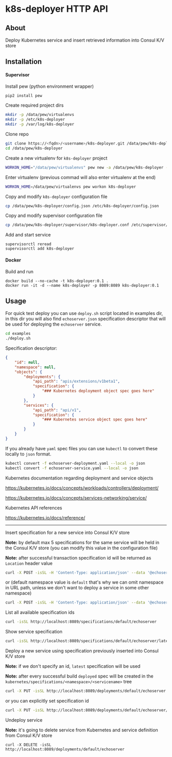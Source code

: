 k8s-deployer HTTP API
===


About
---
Deploy Kubernetes service and insert retrieved information into Consul K/V store


Installation
---
#### Supervisor
Install pew (python environment wrapper)
```bash
pip2 install pew
```

Create required project dirs
```bash
mkdir -p /data/pew/virtualenvs
mkdir -p /etc/k8s-deployer
mkdir -p /var/log/k8s-deployer
```

Clone repo
```bash
git clone https://<fqdn>/<username>/k8s-deployer.git /data/pew/k8s-deployer
cd /data/pew/k8s-deployer
```

Create a new virtualenv for `k8s-deployer` project
```bash
WORKON_HOME="/data/pew/virtualenvs" pew new -a /data/pew/k8s-deployer -r requirements.txt k8s-deployer
```

Enter virtualenv (previous commad will also enter virtualenv at the end)
```bash
WORKON_HOME=/data/pew/virtualenvs pew workon k8s-deployer
```

Copy and modify `k8s-deployer` configuration file
```bash
cp /data/pew/k8s-deployer/config.json /etc/k8s-deployer/config.json
```

Copy and modify supervisor configuration file
```bash
cp /data/pew/k8s-deployer/supervisor/k8s-deployer.conf /etc/supervisor/conf.d/k8s-deployer.conf
```

Add and start service
```
supervisorctl reread
supervisorctl add k8s-deployer
```

#### Docker
Build and run
```
docker build --no-cache -t k8s-deployer:0.1 .
docker run -it -d --name k8s-deployer -p 8089:8089 k8s-deployer:0.1
```


Usage
---
For quick test deploy you can use `deploy.sh` script located in examples dir, in this dir you will also find `echoserver.json` specification descriptor that will be used for deploying the `echoserver` service.

```bash
cd examples
./deploy.sh
```

Specification descriptor:
```json
{
    "id": null,
    "namespace": null,
    "objects": {
        "deployments": {
            "api_path": "apis/extensions/v1beta1",
            "specification": {
                "### Kubernetes deployment object spec goes here"
            }
        },
        "services": {
            "api_path": "api/v1",
            "specification": {
                "### Kubernetes service object spec goes here"
            }
        }
    }
}
```

If you already have `yaml` spec files you can use `kubectl` to convert these locally to `json` format.
```bash
kubectl convert -f echoserver-deployment.yaml --local -o json
kubectl convert -f echoserver-service.yaml --local -o json
```

Kubernetes documentation regarding deployment and service objects

https://kubernetes.io/docs/concepts/workloads/controllers/deployment/

https://kubernetes.io/docs/concepts/services-networking/service/

Kubernetes API references

https://kubernetes.io/docs/reference/

---

Insert specification for a new service into Consul K/V store

**Note:** by default max 5 specifications for the same service will be held in the Consul K/V store (you can modify this value in the configuration file)

**Note:** after successful transaction specification id will be returned as `Location` header value
```bash
curl -X POST -isSL -H 'Content-Type: application/json' --data '@echoserver.json' http://localhost:8089/specifications/default
```
or (default namespace value is `default` that's why we can omit namespace in URL path, unless we don't want to deploy a service in some other namespace)
```bash
curl -X POST -isSL -H 'Content-Type: application/json' --data '@echoserver.json' http://localhost:8089/specifications
```

List all available specification ids
```bash
curl -isSL http://localhost:8089/specifications/default/echoserver
```

Show service specification
```bash
curl -isSL http://localhost:8089/specifications/default/echoserver/latest
```

Deploy a new service using specification previously inserted into Consul K/V store

**Note:** if we don't specify an id, `latest` specification will be used

**Note:** after every successful build `deployed` spec will be created in the `kubernetes/specifications/<namespace>/<servicename>` tree
```bash
curl -X PUT -isSL http://localhost:8089/deployments/default/echoserver
```
or you can explicitly set specification id
```bash 
curl -X PUT -isSL http://localhost:8089/deployments/default/echoserver/1490691025506482_1650b288-e79c-4247-9b3b-95f1051302c4
```

Undeploy service

**Note:** it's going to delete service from Kubernetes and service definition from Consul K/V store
```
curl -X DELETE -isSL http://localhost:8089/deployments/default/echoserver
```
